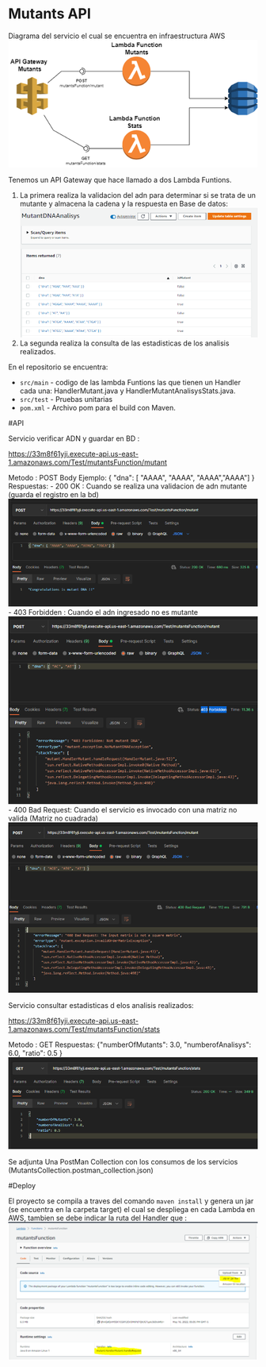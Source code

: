 # Mutants API 

Diagrama del servicio el cual se encuentra en infraestructura AWS
![Diagrama](/images/Mutant_Diag.png)


Tenemos un API Gateway que hace llamado a dos Lambda Funtions.
1. La primera realiza la validacion del adn para determinar si se trata de un mutante y almacena la cadena y la respuesta en Base de datos:
   ![Dynamo](/images/Dynamo_Mutants.PNG)
2. La segunda realiza la consulta de las estadisticas de los analisis realizados.


En el repositorio se encuentra:

- `src/main` - codigo de las lambda Funtions las que tienen un Handler cada una: HandlerMutant.java y HandlerMutantAnalisysStats.java.
- `src/test` - Pruebas unitarias
- `pom.xml` -  Archivo pom para el build con Maven.


#API

Servicio verificar ADN y guardar en BD    :

https://33m8f61yji.execute-api.us-east-1.amazonaws.com/Test/mutantsFunction/mutant

Metodo : POST
Body Ejemplo: { "dna": [ "AAAA", "AAAA", "AAAA","AAAA"] } 
Respuestas:
      - 200 OK :  Cuando se realiza una validacion de adn mutante (guarda el registro en la bd)
          ![Dynamo](/images/200.PNG)
      - 403 Forbidden : Cuando el adn ingresado no es mutante
          ![Dynamo](/images/403.PNG)
      - 400 Bad Request: Cuando el servicio es invocado con una matriz no valida (Matriz no cuadrada)
          ![Dynamo](/images/400.PNG)


Servicio consultar estadisticas d elos analisis realizados:

 https://33m8f61yji.execute-api.us-east-1.amazonaws.com/Test/mutantsFunction/stats
 
 Metodo : GET
 Respuestas: {"numberOfMutants": 3.0, "numberofAnalisys": 6.0, "ratio": 0.5 }
  ![Dynamo](/images/stats.PNG)
  
  
Se adjunta Una PostMan Collection con los consumos de los servicios  (MutantsCollection.postman_collection.json)


#Deploy

El proyecto se compila a traves del comando  `maven install`  y genera un jar (se encuentra en la carpeta target) el cual se despliega en cada Lambda en AWS, 
tambien se debe indicar la ruta del Handler que : 
![LambdaDeploy](/images/Lambda_Deploy.PNG)
